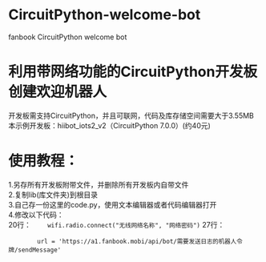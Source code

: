 # CircuitPython-welcome-bot
fanbook CircuitPython welcome bot  
# 利用带网络功能的CircuitPython开发板创建欢迎机器人  
开发板需支持CircuitPython，并且可联网，代码及库存储空间需要大于3.55MB  
本示例开发板：hiibot_iots2_v2（CircuitPython 7.0.0）(约40元)  
# 使用教程：  
1.另存所有开发板附带文件，并删除所有开发板内自带文件  
2.复制lib(库文件夹)到根目录  
3.自己存一份这里的code.py，使用文本编辑器或者代码编辑器打开  
4.修改以下代码：  
20行：
`    wifi.radio.connect("无线网络名称", "网络密码")`
27行：  

`        url = 'https://a1.fanbook.mobi/api/bot/需要发送日志的机器人令牌/sendMessage'`
